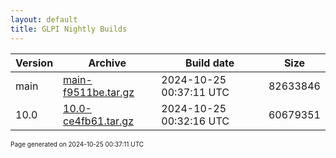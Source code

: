```yaml
---
layout: default
title: GLPI Nightly Builds
---
```


Version|Archive|Build date|Size
---|---|---|---
main|[main-f9511be.tar.gz](main-f9511be.tar.gz)|2024-10-25 00:37:11 UTC|82633846
10.0|[10.0-ce4fb61.tar.gz](10.0-ce4fb61.tar.gz)|2024-10-25 00:32:16 UTC|60679351

<font size="1">Page generated on 2024-10-25 00:37:11 UTC</font>
